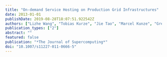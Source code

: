 ```yaml
---
title: "On-demand Service Hosting on Production Grid Infrastructures"
date: 2013-01-01
publishDate: 2019-08-28T18:07:51.922542Z
authors: ["Lizhe Wang", "Tobias Kurze", "Jie Tao", "Marcel Kunze", "Gregor von Laszewski"]
publication_types: ["2"]
abstract: ""
featured: false
publication: "*The Journal of Supercomputing*"
doi: "10.1007/s11227-011-0666-5"
---
```


